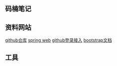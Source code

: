 ## 码楠笔记

## 资料网站
[github仓库](https://github.com/PhoebeNan/community)
[spring web](https://spring.io/guides)
[github登录接入](https://developer.github.com/apps/)
[bootstrap文档](https://v3.bootcss.com/)


## 工具